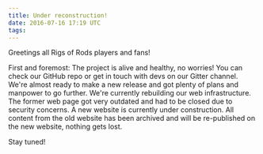 ```yaml
---
title: Under reconstruction!
date: 2016-07-16 17:19 UTC
tags:
---
```


Greetings all Rigs of Rods players and fans!  

First and foremost: The project is alive and healthy, no worries! You can check our GitHub repo or get in touch with devs on our Gitter channel. We're almost ready to make a new release and got plenty of plans and manpower to go further.
We're currently rebuilding our web infrastructure.  The former web page got very outdated and had to be closed due to security concerns.
A new website is currently under construction. All content from the old website has been archived and will be re-published on the new website, nothing gets lost.    

Stay tuned!